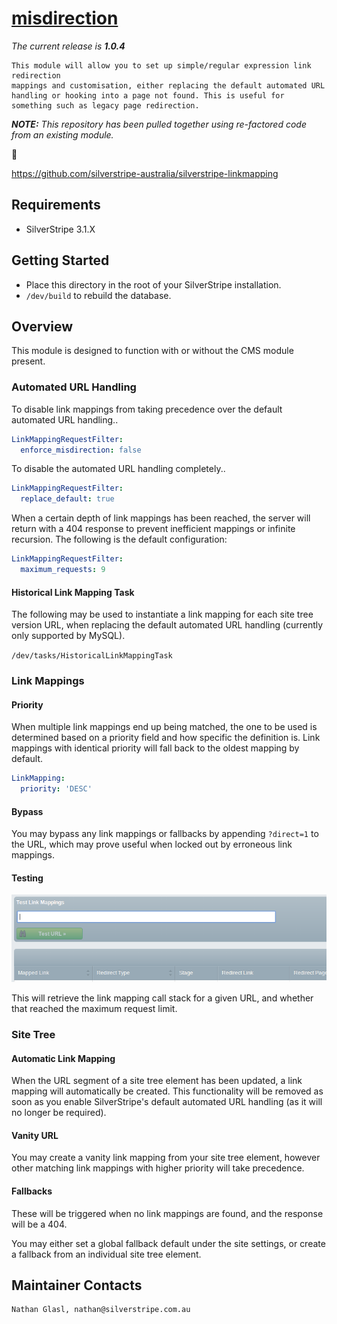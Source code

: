 # [misdirection](https://packagist.org/packages/nglasl/silverstripe-misdirection)

_The current release is **1.0.4**_

	This module will allow you to set up simple/regular expression link redirection
	mappings and customisation, either replacing the default automated URL handling or hooking into a page not found. This is useful for something such as legacy page redirection.

_**NOTE:** This repository has been pulled together using re-factored code from an existing module._

:bust_in_silhouette:

https://github.com/silverstripe-australia/silverstripe-linkmapping

## Requirements

* SilverStripe 3.1.X

## Getting Started

* Place this directory in the root of your SilverStripe installation.
* `/dev/build` to rebuild the database.

## Overview

This module is designed to function with or without the CMS module present.

### Automated URL Handling

To disable link mappings from taking precedence over the default automated URL handling..

```yaml
LinkMappingRequestFilter:
  enforce_misdirection: false
```

To disable the automated URL handling completely..

```yaml
LinkMappingRequestFilter:
  replace_default: true
```

When a certain depth of link mappings has been reached, the server will return with a 404 response to prevent inefficient mappings or infinite recursion. The following is the default configuration:

```yaml
LinkMappingRequestFilter:
  maximum_requests: 9
```

#### Historical Link Mapping Task

The following may be used to instantiate a link mapping for each site tree version URL, when replacing the default automated URL handling (currently only supported by MySQL).

`/dev/tasks/HistoricalLinkMappingTask`

### Link Mappings

#### Priority

When multiple link mappings end up being matched, the one to be used is determined based on a priority field and how specific the definition is. Link mappings with identical priority will fall back to the oldest mapping by default.

```yaml
LinkMapping:
  priority: 'DESC'
```

#### Bypass

You may bypass any link mappings or fallbacks by appending `?direct=1` to the URL, which may prove useful when locked out by erroneous link mappings.

#### Testing

![test](images/link-mapping-test.png)

This will retrieve the link mapping call stack for a given URL, and whether that reached the maximum request limit.

### Site Tree

#### Automatic Link Mapping

When the URL segment of a site tree element has been updated, a link mapping will automatically be created. This functionality will be removed as soon as you enable SilverStripe's default automated URL handling (as it will no longer be required).

#### Vanity URL

You may create a vanity link mapping from your site tree element, however other matching link mappings with higher priority will take precedence.

#### Fallbacks

These will be triggered when no link mappings are found, and the response will be a 404.

You may either set a global fallback default under the site settings, or create a fallback from an individual site tree element.

## Maintainer Contacts

	Nathan Glasl, nathan@silverstripe.com.au
